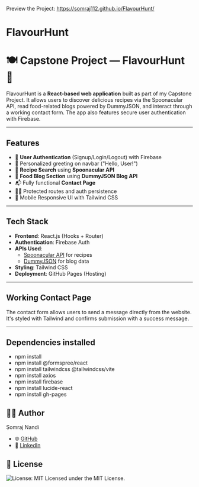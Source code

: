 Preview the Project:  https://somraj112.github.io/FlavourHunt/
# FlavourHunt

# 🍽️ Capstone Project — FlavourHunt 🍲

FlavourHunt is a **React-based web application** built as part of my Capstone Project. It allows users to discover delicious recipes via the Spoonacular API, read food-related blogs powered by DummyJSON, and interact through a working contact form. The app also features secure user authentication with Firebase.

---

## Features

- 🔐 **User Authentication** (Signup/Login/Logout) with Firebase
- 👋 Personalized greeting on navbar ("Hello, User!")
- 🍜 **Recipe Search** using **Spoonacular API**
- 📰 **Food Blog Section** using **DummyJSON Blog API**
- 📬 Fully functional **Contact Page**
- 🧑‍💻 Protected routes and auth persistence
- 📱 Mobile Responsive UI with Tailwind CSS

---

## Tech Stack

- **Frontend**: React.js (Hooks + Router)
- **Authentication**: Firebase Auth
- **APIs Used**:
  - [Spoonacular API](https://spoonacular.com/food-api) for recipes
  - [DummyJSON](https://dummyjson.com/) for blog data
- **Styling**: Tailwind CSS
- **Deployment**: GitHub Pages (Hosting)

---

## Working Contact Page

The contact form allows users to send a message directly from the website. It's styled with Tailwind and confirms submission with a success message.

---

## Dependencies installed
- npm install
- npm install @formspree/react
- npm install tailwindcss @tailwindcss/vite
- npm install axios
- npm install firebase
- npm install lucide-react
- npm install gh-pages

## 🙋‍♂️ Author
Somraj Nandi
- 🌐 [GitHub](https://github.com/somraj112)
- 💼 [LinkedIn](https://www.linkedin.com/in/somraj-nandi/)

## 📄 License
![License: MIT](https://img.shields.io/badge/License-MIT-yellow.svg)
Licensed under the MIT License.

